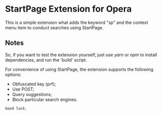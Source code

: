 # StartPage Extension for Opera
This is a simple extension what adds the keyword "sp" and the context menu item to conduct searches using StartPage.

## Notes
So, if you want to test the extension yourself, just use *yarn* or *npm* to install dependencies, and run the 'build' script.

For convenience of using StartPage, the extension supports the following options:
- Obfuscated key (prf);
- Use POST;
- Query suggestions;
- Block particular search engines.

~~~
Good luck.
